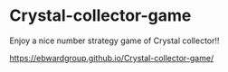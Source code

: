 # Crystal-collector-game

Enjoy a nice number strategy game of Crystal collector!! 

https://ebwardgroup.github.io/Crystal-collector-game/
